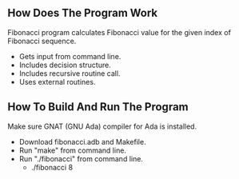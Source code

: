 ## How Does The Program Work

Fibonacci program calculates Fibonacci value for the given index of Fibonacci sequence.

* Gets input from command line.
* Includes decision structure.
* Includes recursive routine call.
* Uses external routines.


## How To Build And Run The Program

Make sure GNAT (GNU Ada) compiler for Ada is installed.

* Download fibonacci.adb and Makefile.
* Run "make" from command line.
* Run "./fibonacci" from command line.
    * ./fibonacci 8
